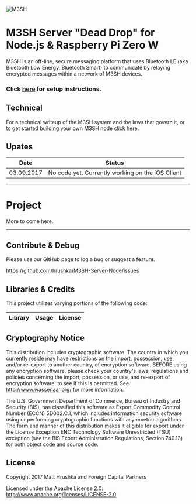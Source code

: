 ![M3SH](https://foreign.capital/github/m3sh-logo@2x.png)

# M3SH Server "Dead Drop" for Node.js & Raspberry Pi Zero W
M3SH is an off-line, secure messaging platform that uses Bluetooth LE (aka Bluetooth Low Energy, Bluetooth Smart) to communicate by relaying encrypted messages within a network of M3SH devices.

### Click [here](https://github.com/hrushka/m3sh-sever-node/blob/master/SETUP.md) for setup instructions.

## Technical
For a technical writeup of the M3SH system and the laws that govern it, or to get started building your own M3SH node click [here]().

## Upates

| Date        | Status  |
| --- | --- |
| 03.09.2017 | No code yet. Currently working on the iOS Client  |

---

# Project

More to come here.

---

## Contribute & Debug

Please use our GitHub page to log a bug or suggest a feature.

https://github.com/hrushka/M3SH-Server-Node/issues

## Libraries & Credits
This project utilizes varying portions of the following code:

| Library | Usage | License |
| --- | --- | --- |


## Cryptography Notice

This distribution includes cryptographic software. The country in which you currently reside may have restrictions on the import, possession, use, and/or re-export to another country, of encryption software.
BEFORE using any encryption software, please check your country's laws, regulations and policies concerning the import, possession, or use, and re-export of encryption software, to see if this is permitted.
See <http://www.wassenaar.org/> for more information.

The U.S. Government Department of Commerce, Bureau of Industry and Security (BIS), has classified this software as Export Commodity Control Number (ECCN) 5D002.C.1, which includes information security software using or performing cryptographic functions with asymmetric algorithms.
The form and manner of this distribution makes it eligible for export under the License Exception ENC Technology Software Unrestricted (TSU) exception (see the BIS Export Administration Regulations, Section 740.13) for both object code and source code.

## License

Copyright 2017 Matt Hrushka and Foreign Capital Partners

Licensed under the Apache License 2.0: http://www.apache.org/licenses/LICENSE-2.0

